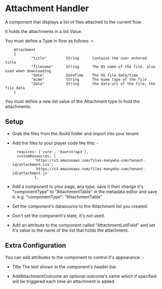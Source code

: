 # Attachment Handler

A component that displays a list of files attached to the current flow.

It holds the attachments in a list Value.

You must define a Type in flow as follows: =

        Attachment
        {
                "title"         String      Contains the user entered title
                "filename"      String      The OS name of the file. also used when downloading
                "date"          DateTime    The OS file date/time
                "mime"          String      The mime type of the file
                "data"          String      the data-uri of the file, the file data
        }

You must define a new list value of the Attachment type to hold the attachments.

## Setup

- Grab the files from the /build folder and import into your tenant.

- Add the files to your player code like this: -

        requires: ['core', 'bootstrap3'],
        customResources: [
                'https://s3.amazonaws.com/files-manywho-com/tenant-id/attachment.css',
                'https://s3.amazonaws.com/files-manywho-com/tenant-id/attachment.js'
                ],


- Add a component to your page, any type, save it then change it's "componentType" to "AttachmentTable" in the metadata editor and save it.
e.g. 
            "componentType": "AttachmentTable"

- Set the component's datasource to the Attachment list you created.

- Don't set the component's state, it's not used.

- Add an attribute to the component called "AttachmentListField" and set it's value to the name of the list that holds the attachment.


## Extra Configuration

You can add attributes to the component to control it's appearance: -

- Title  The text shown in the component's header bar.

- AddAttachmentOutcome an optional outcome's name which if specified will be triggered each time an attachment is added.
